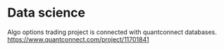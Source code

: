 # Data science

Algo options trading project is connected with quantconnect databases.
https://www.quantconnect.com/project/11701841
